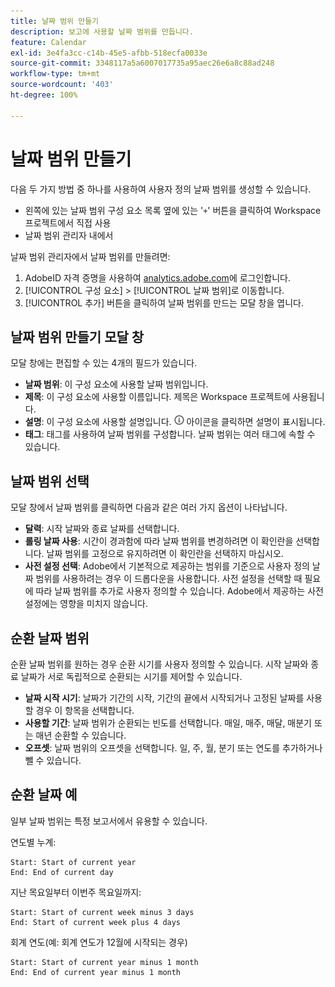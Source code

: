 ```yaml
---
title: 날짜 범위 만들기
description: 보고에 사용할 날짜 범위를 만듭니다.
feature: Calendar
exl-id: 3e4fa3cc-c14b-45e5-afbb-518ecfa0033e
source-git-commit: 3348117a5a6007017735a95aec26e6a8c88ad248
workflow-type: tm+mt
source-wordcount: '403'
ht-degree: 100%

---
```


# 날짜 범위 만들기

다음 두 가지 방법 중 하나를 사용하여 사용자 정의 날짜 범위를 생성할 수 있습니다.

* 왼쪽에 있는 날짜 범위 구성 요소 목록 옆에 있는 &#39;`+`&#39; 버튼을 클릭하여 Workspace 프로젝트에서 직접 사용
* 날짜 범위 관리자 내에서

날짜 범위 관리자에서 날짜 범위를 만들려면:

1. AdobeID 자격 증명을 사용하여 [analytics.adobe.com](https://analytics.adobe.com)에 로그인합니다.
1. [!UICONTROL 구성 요소] > [!UICONTROL 날짜 범위]로 이동합니다.
1. [!UICONTROL 추가] 버튼을 클릭하여 날짜 범위를 만드는 모달 창을 엽니다.

## 날짜 범위 만들기 모달 창

모달 창에는 편집할 수 있는 4개의 필드가 있습니다.

* **날짜 범위**: 이 구성 요소에 사용할 날짜 범위입니다.
* **제목**: 이 구성 요소에 사용할 이름입니다. 제목은 Workspace 프로젝트에 사용됩니다.
* **설명**: 이 구성 요소에 사용할 설명입니다. ![i](../assets/i.png) 아이콘을 클릭하면 설명이 표시됩니다.
* **태그**: 태그를 사용하여 날짜 범위를 구성합니다. 날짜 범위는 여러 태그에 속할 수 있습니다.

## 날짜 범위 선택

모달 창에서 날짜 범위를 클릭하면 다음과 같은 여러 가지 옵션이 나타납니다.

* **달력**: 시작 날짜와 종료 날짜를 선택합니다.
* **롤링 날짜 사용**: 시간이 경과함에 따라 날짜 범위를 변경하려면 이 확인란을 선택합니다. 날짜 범위를 고정으로 유지하려면 이 확인란을 선택하지 마십시오.
* **사전 설정 선택**: Adobe에서 기본적으로 제공하는 범위를 기준으로 사용자 정의 날짜 범위를 사용하려는 경우 이 드롭다운을 사용합니다. 사전 설정을 선택할 때 필요에 따라 날짜 범위를 추가로 사용자 정의할 수 있습니다. Adobe에서 제공하는 사전 설정에는 영향을 미치지 않습니다.

## 순환 날짜 범위

순환 날짜 범위를 원하는 경우 순환 시기를 사용자 정의할 수 있습니다. 시작 날짜와 종료 날짜가 서로 독립적으로 순환되는 시기를 제어할 수 있습니다.

* **날짜 시작 시기**: 날짜가 기간의 시작, 기간의 끝에서 시작되거나 고정된 날짜를 사용할 경우 이 항목을 선택합니다.
* **사용할 기간**: 날짜 범위가 순환되는 빈도를 선택합니다. 매일, 매주, 매달, 매분기 또는 매년 순환할 수 있습니다.
* **오프셋**: 날짜 범위의 오프셋을 선택합니다. 일, 주, 월, 분기 또는 연도를 추가하거나 뺄 수 있습니다.

## 순환 날짜 예

일부 날짜 범위는 특정 보고서에서 유용할 수 있습니다.

연도별 누계:

```text
Start: Start of current year
End: End of current day
```

지난 목요일부터 이번주 목요일까지:

```text
Start: Start of current week minus 3 days
End: Start of current week plus 4 days
```

회계 연도(예: 회계 연도가 12월에 시작되는 경우)

```text
Start: Start of current year minus 1 month
End: End of current year minus 1 month
```
